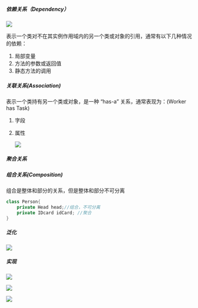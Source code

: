 ##### 依赖关系（Dependency）

![](https://imgconvert.csdnimg.cn/aHR0cDovL2ltZy5ibG9nLmNzZG4ubmV0LzIwMTcwMzAyMTkzMzIyMjUw?x-oss-process=image/format,png)

表示一个类对不在其实例作用域内的另一个类或对象的引用，通常有以下几种情况的依赖：

1. 局部变量
2. 方法的参数或返回值
3. 静态方法的调用

##### 关联关系(Association)

表示一个类持有另一个类或对象，是一种 “has-a” 关系，通常表现为：(Worker has Task)

1. 字段

2. 属性

   ![](https://img-blog.csdnimg.cn/20181127213855605.png)

##### 聚合关系



##### 组合关系(Composition)

组合是整体和部分的关系，但是整体和部分不可分离

```java
class Person{
    private Head head;//组合，不可分离
    private IDcard idCard; //聚合
}
```

##### 泛化

![](https://img-blog.csdnimg.cn/20181127213803746.png)

##### 实现

![](https://img-blog.csdnimg.cn/20181127213413278.png)

![](https://img-blog.csdnimg.cn/20181127213438552.png?x-oss-process=image/watermark,type_ZmFuZ3poZW5naGVpdGk,shadow_10,text_aHR0cHM6Ly9ibG9nLmNzZG4ubmV0L0lyb25fWWU=,size_16,color_FFFFFF,t_70)

![](https://img-blog.csdnimg.cn/20181127213455173.png?x-oss-process=image/watermark,type_ZmFuZ3poZW5naGVpdGk,shadow_10,text_aHR0cHM6Ly9ibG9nLmNzZG4ubmV0L0lyb25fWWU=,size_16,color_FFFFFF,t_70)